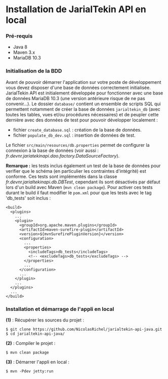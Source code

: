 # Installation de JarialTekin API en local

### Pré-requis

 - Java 8
 - Maven 3.x
 - MariaDB 10.3


### Initialisation de la BDD

Avant de pouvoir démarrer l'application sur votre poste de développement vous
devez disposer d'une base de données correctement initialisée.  
JarialTekin API est initialement développée pour fonctionner avec une base de
données MariaDB 10.3 (une version antérieure risque de ne pas convenir...).
Le dossier `database/` contient un ensemble de scripts SQL qui permettent
notamment de créer la base de données `jarialtekin_db` (avec toutes les tables,
vues et/ou procédures nécessaires) et de peupler cette dernière avec des données
de test pour pouvoir développer localement :

 - fichier `create_database.sql` : création de la base de données.
 - fichier `populate_db_dev.sql` : insertion de données de test.

Le fichier `src/main/resources/db.properties` permet de configurer la connexion à
la base de données (voir aussi : *fr.devnr.jariatekinapi.dao.factory.DataSourceFactory*).

**Remarque :** les tests inclus également un test de la base de données pour verifier 
que le schéma (en particulier les contraintes d'intégrité) est conforme. Ces tests
sont implémentés dans la classe *fr.devnr.jarialtekinapi.db.DBTest*, cependant ils
sont désactivés par défaut lors d'un build avec Maven (`mvn clean package`).
Pour activer ces tests durant le build il faut modifier le `pom.xml` pour que les
tests avec le tag 'db_tests' soit inclus :
```
<build>
  <plugins>
    ...
    <plugin>
      <groupId>org.apache.maven.plugins</groupId>
      <artifactId>maven-surefire-plugin</artifactId>
      <version>${mvnSurefirePluginVersion}</version>
      <configuration>
        ...
        <properties>
          <includeTags>db_tests</includeTags>
          <!-- <excludeTags>db_tests</excludeTags> -->
        </properties>
        ...
      </configuration>
      ...
    </plugin>
    ...
  </plugins>
  ...
</build>
```


### Installation et démarrage de l'appli en local

**(1)** : Récupérer les sources du projet :
```
$ git clone https://github.com/NicolasRichel/jarialtekin-api-java.git
$ cd jarialtekin-api-java/
```

**(2)** : Compiler le projet :
```
$ mvn clean package
```

**(3)** : Démarrer l'appli en local :
```
$ mvn -Pdev jetty:run
```
